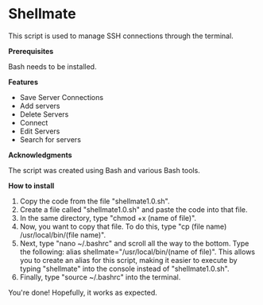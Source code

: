 
# Shellmate

This script is used to manage SSH connections through the terminal.

**Prerequisites**

Bash needs to be installed.

**Features**

* Save Server Connections
* Add servers
* Delete Servers
* Connect
* Edit Servers
* Search for servers

**Acknowledgments**

The script was created using Bash and various Bash tools.

**How to install**

1. Copy the code from the file "shellmate1.0.sh".
2. Create a file called "shellmate1.0.sh" and paste the code into that file.
3. In the same directory, type "chmod +x (name of file)".
4. Now, you want to copy that file. To do this, type "cp (file name) /usr/local/bin/(file name)".
5. Next, type "nano ~/.bashrc" and scroll all the way to the bottom. Type the following: alias shellmate="/usr/local/bin/(name of file)". This allows you to create an alias for this script, making it easier to execute by typing "shellmate" into the console instead of "shellmate1.0.sh".
6. Finally, type "source ~/.bashrc" into the terminal.

You're done! Hopefully, it works as expected.
